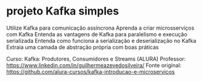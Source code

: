 # projeto Kafka simples

Utilize Kafka para comunicação assíncrona
Aprenda a criar microsserviços com Kafka
Entenda as vantagens de Kafka para paralelismo e execução serializada
Entenda como funciona a serialização e deserialização no Kafka
Extraia uma camada de abstração própria com boas práticas

Curso: Kafka: Produtores, Consumidores e Streams (ALURA)
Professor: https://www.linkedin.com/in/guilhermeazevedosilveira/
Fonte original: https://github.com/alura-cursos/kafka-introducao-e-microservicos
